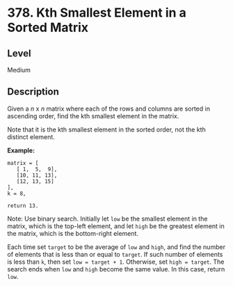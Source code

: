 # 378. Kth Smallest Element in a Sorted Matrix
## Level
Medium

## Description
Given a *n* x *n* matrix where each of the rows and columns are sorted in ascending order, find the kth smallest element in the matrix.

Note that it is the kth smallest element in the sorted order, not the kth distinct element.

**Example:**
```
matrix = [
   [ 1,  5,  9],
   [10, 11, 13],
   [12, 13, 15]
],
k = 8,

return 13.
```
Note:
Use binary search. Initially let `low` be the smallest element in the matrix, which is the top-left element, and let `high` be the greatest element in the matrix, which is the bottom-right element.

Each time set `target` to be the average of `low` and `high`, and find the number of elements that is less than or equal to `target`. If such number of elements is less than `k`, then set `low = target + 1`. Otherwise, set `high = target`. The search ends when `low` and `high` become the same value. In this case, return `low`.
